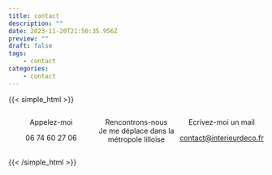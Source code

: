 ```yaml
---
title: contact
description: ""
date: 2023-11-20T21:50:35.956Z
preview: ""
draft: false
tags:
    - contact
categories:
    - contact
---
```



{{< simple_html >}}

<div style="display: flex;">
  <div style="flex: 1; text-align: center;">
        <p class="icon solid fa-phone"></p>
        <p>Appelez-moi</p>    
        <p>06 74 60 27 06</p>    
  </div>

  <div style="flex: 1; text-align: center;">
        <p class="icon solid fa-map"></p>
        <p>Rencontrons-nous<br>Je me déplace dans la métropole lilloise</p>
  </div>

  <div style="flex: 1; text-align: center;">
        <p class="icon solid fa-envelope"></p>
        <p>Ecrivez-moi un mail<br></p>
        <a href="mailto:contact@interieurdeco.fr">contact@interieurdeco.fr</a>
  </div>

</div>


{{< /simple_html >}}